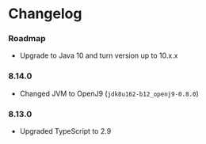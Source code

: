 Changelog
===

### Roadmap

* Upgrade to Java 10 and turn version up to 10.x.x

### 8.14.0

* Changed JVM to OpenJ9 (`jdk8u162-b12_openj9-0.8.0`)

### 8.13.0

* Upgraded TypeScript to 2.9
